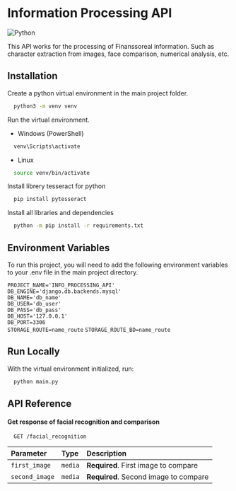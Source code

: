
# Information Processing API

![Python](https://img.shields.io/badge/Python-3.10.6-blue.svg)

This API works for the processing of Finanssoreal information. Such as character extraction from images, face comparison, numerical analysis, etc.


## Installation

Create a python virtual environment in the main project folder.

```bash
  python3 -m venv venv
```

Run the virtual environment.

- Windows (PowerShell)
```bash
  venv\Scripts\activate
```

- Linux
```bash
  source venv/bin/activate
```
Install librery tesseract for python

```bash
  pip install pytesseract
```

Install all libraries and dependencies

```bash
  python -m pip install -r requirements.txt
```

## Environment Variables

To run this project, you will need to add the following environment variables to your .env file in the main project directory.

`PROJECT_NAME='INFO_PROCESSING_API'`  
`DB_ENGINE='django.db.backends.mysql'`  
`DB_NAME='db_name'`  
`DB_USER='db_user'`  
`DB_PASS='db_pass'`  
`DB_HOST='127.0.0.1'`  
`DB_PORT=3306`  
`STORAGE_ROUTE=name_route`
`STORAGE_ROUTE_BD=name_route`


## Run Locally

With the virtual environment initialized, run:

```bash
  python main.py
```


## API Reference

#### Get response of facial recognition and comparison

```http
  GET /facial_recognition
```

| Parameter | Type     | Description                |
| :-------- | :------- | :------------------------- |
| `first_image` | `media` | **Required**. First image to compare |
| `second_image` | `media` | **Required**. Second image to compare |

